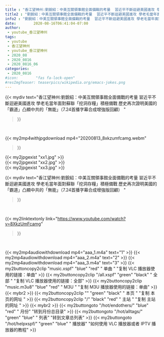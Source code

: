 ```yaml
---
title : "香江望神州:劉銳紹：中美互關領事館全面備戰的考量  習近平不斷迴避美國進攻 學老毛當年面對蘇聯「挖洞存糧」積極備戰 歷史再次證明美國的「霸道」凸顯中共的「無能」（7.24首播字幕合成增強版回顧） "
title2 : "劉銳紹：中美互關領事館全面備戰的考量  習近平不斷迴避美國進攻 學老毛當年面對蘇聯「挖洞存糧」積極備戰 歷史再次證明美國的「霸道」凸顯中共的「無能」（7.24首播字幕合成增強版回顧） "
info2 : "劉銳紹：中美互關領事館全面備戰的考量  習近平不斷迴避美國進攻 學老毛當年面對蘇聯「挖洞存糧」積極備戰 歷史再次證明美國的「霸道」凸顯中共的「無能」（7.24首播字幕合成增強版回顧） "
date:        2020-08-16T06:41:04-07:00
author:
 - youtube_香江望神州
tags:
 - youtube
 - 香江望神州
 - youtube_香江望神州
 - 2020_08
 - 2020_0816
 - 2020_0816_06
categories:
 - 2020_0816
#icon:        "fas fa-lock-open"
#resImgTeaser: teaserpics/wikipedia.org/emacs-jokes.png
---
```


{{< mydiv text="香江望神州:劉銳紹：中美互關領事館全面備戰的考量  習近平不斷迴避美國進攻 學老毛當年面對蘇聯「挖洞存糧」積極備戰 歷史再次證明美國的「霸道」凸顯中共的「無能」（7.24首播字幕合成增強版回顧） "
>}}
<br>


{{< my2mp4withjpgdownload mp4="20200813_8xkzumfcamg.webm"
>}}

{{< my2jpgexist "xx1.jpg" >}}<br>
{{< my2jpgexist "xx2.jpg" >}}<br>
{{< my2jpgexist "xx3.jpg" >}}<br>



{{< mydiv text="香江望神州:劉銳紹：中美互關領事館全面備戰的考量  習近平不斷迴避美國進攻 學老毛當年面對蘇聯「挖洞存糧」積極備戰 歷史再次證明美國的「霸道」凸顯中共的「無能」（7.24首播字幕合成增強版回顧） "
>}}
<br>

{{< my2linktextonly link="https://www.youtube.com/watch?v=8XkzUmFcamg"
>}}


<br>

{{< my2mp4audiowithdownload mp4="aaa_1.m4a"    text="1" >}}
{{< my2mp4audiowithdownload mp4="aaa_2.m4a"    text="2" >}}
{{< my2mp4audiowithdownload mp4="aaa_3.m4a"    text="3" >}}
{{< my2buttoncopy2clip "music.xspf"        "blue"   "red"    " 单曲 "  "复制 VLC 播放器使用的链接：单曲" >}} {{< my2buttoncopy2clip "/all.xspf"         "green"  "black"  " 全部 "  "复制 VLC 播放器使用的链接：全部" >}} {{< my2buttoncopy2clip "music.m3u8"        "blue"   "red"    " M3U  "    "复制 M3U 播放器使用的链接：单曲" >}} {{< mybr2 >}} {{< my2buttoncopy2clip ""                  "green"  "black"  " 本页 "    "复制 本页的网址 " >}} {{< my2buttoncopy2clip "/"                 "black"  "red"    " 主站 "    "复制 主站的网址 " >}} {{< mybr2 >}} {{< my2buttongoto      "/hot/endothers/"   "blue"   "red"    " 月份"   "转到月份总目录" >}} {{< my2buttongoto      "/hot/alltags/"     "green"  "blue"   " 列表"   "转到文章总列表" >}} {{< my2buttongoto      "/hot/helpxspf/"    "green"  "blue"   " 播放器" "如何使用 VLC 播放器或者 IPTV 播放器的教程" >}} 
